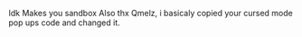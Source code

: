 Idk Makes you sandbox
Also thx Qmelz, i basicaly copied your cursed mode pop ups code and changed it.
